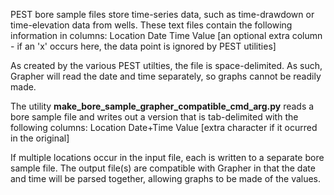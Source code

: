 PEST bore sample files store time-series data, such as time-drawdown or time-elevation data from wells. These text files contain the following information in columns:
Location
Date
Time
Value 
[an optional extra column - if an 'x' occurs here, the data point is ignored by PEST utilities]

As created by the various PEST utilties, the file is space-delimited. As such, Grapher will read the date and time separately, so graphs cannot be readily made.

The utility __make_bore_sample_grapher_compatible_cmd_arg.py__ reads a bore sample file and writes out a version that is tab-delimited with the following columns:
Location
Date+Time
Value
[extra character if it ocurred in the original]

If multiple locations occur in the input file, each is written to a separate bore sample file. The output file(s) are compatible with Grapher in that the date and time will be parsed together, allowing graphs to be made of the values.
